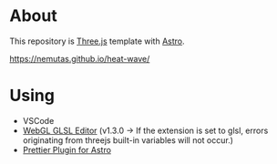 # About

This repository is [Three.js](https://threejs.org/) template with [Astro](https://astro.build/).

https://nemutas.github.io/heat-wave/

# Using

- VSCode
- [WebGL GLSL Editor](https://marketplace.visualstudio.com/items?itemName=raczzalan.webgl-glsl-editor) (v1.3.0 -> If the extension is set to glsl, errors originating from threejs built-in variables will not occur.)
- [Prettier Plugin for Astro](https://github.com/withastro/prettier-plugin-astro)

